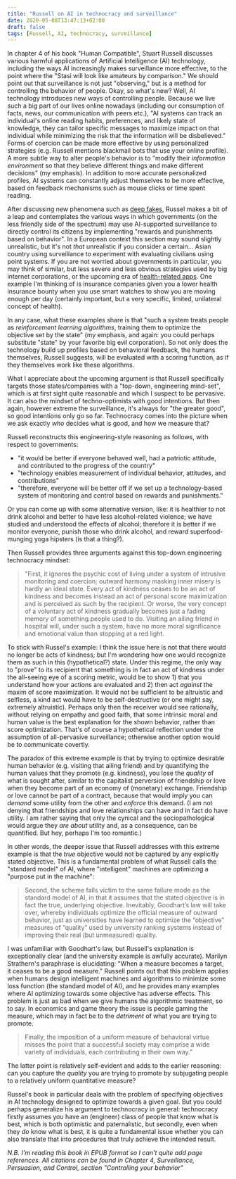 ```yaml
---
title: "Russell on AI in technocracy and surveillance"
date: 2020-05-08T13:47:13+02:00
draft: false
tags: [Russell, AI, technocracy, surveillance]
---
```


In chapter 4 of his book "Human Compatible", Stuart Russell discusses various harmful applications of Artificial Intelligence (AI) technology, including the ways AI increasingly makes surveillance more effective, to the point where the "Stasi will look like amateurs by comparison."
We should point out that surveillance is not just "observing," but is a method for controlling the behavior of people.
Okay, so what's new?
Well, AI technology introduces new ways of controlling people.
Because we live such a big part of our lives online nowadays (including our consumption of facts, news, our communication with peers etc.), "AI systems can track an individual's online reading habits, preferences, and likely state of knowledge, they can tailor specific messages to maximize impact on that individual while minimizing the risk that the information will be disbelieved."
Forms of coercion can be made more effective by using personalized strategies (e.g. Russell mentions blackmail bots that use your online profile).
A more subtle way to alter people's behavior is to "modify their *information environment* so that they believe different things and make different decisions" (my emphasis).
In addition to more accurate personalized profiles, AI systems can constantly adjust themselves to be more effective, based on feedback mechanisms such as mouse clicks or time spent reading.

After discussing new phenomena such as [deep fakes](https://www.edwinwenink.xyz/posts/37-deepfakes/), Russel makes a bit of a leap and contemplates the various ways in which governments (on the less friendly side of the spectrum) may use AI-supported surveillance to directly control its citizens by implementing "rewards and punishments based on behavior".
In a European context this section may sound slightly unrealistic, but it's not *that* unrealistic if you consider a certain... Asian country using surveillance to experiment with evaluating civilians using point systems.
If you are not worried about governments in particular, you may think of similar, but less severe and less obvious strategies used by big internet corporations, or the upcoming era of [ health-related apps](https://www.edwinwenink.xyz/posts/46-ai_and_healthcare/).
One example I'm thinking of is insurance companies given you a lower health insurance bounty when you use smart watches to show you are moving enough per day (certainly important, but a very specific, limited, unilateral concept of health).

In any case, what these examples share is that "such a system treats people as *reinforcement learning algorithms*, training them to optimize the objective set by the state" (my emphasis, and again: you could perhaps substitute "state" by your favorite big evil corporation).
So not only does the technology build up profiles based on behavioral feedback, the humans themselves, Russell suggests, will be evaluated with a scoring function, as if they themselves work like these algorithms.

What I appreciate about the upcoming argument is that Russell specifically targets those states/companies with a "top-down, engineering mind-set", which is at first sight quite reasonable and which I suspect to be pervasive. 
It can also the mindset of techno-optimists with good intentions.
But then again, however extreme the surveillance, it's always for "the greater good", so good intentions only go so far.
Technocracy comes into the picture when we ask exactly *who* decides what is good, and how we measure that?

Russell reconstructs this engineering-style reasoning as follows, with respect to governments:

- "it would be better if everyone behaved well, had a patriotic attitude, and contributed to the progress of the country"
- "technology enables measurement of individual behavior, attitudes, and contributions"
- "therefore, everyone will be better off if we set up a technology-based system of monitoring and control based on rewards and punishments."

Or you can come up with some alternative version, like: it is healthier to not drink alcohol and better to have less alcohol-related violence; we have studied and understood the effects of alcohol; therefore it is better if we monitor everyone, punish those who drink alcohol, and reward superfood-munging yoga hipsters (is that a thing?). 

Then Russell provides three arguments against this top-down engineering technocracy mindset:

> "First, it ignores the psychic cost of living under a system of intrusive monitoring and coercion; outward harmony masking inner misery is hardly an ideal state. Every act of kindness ceases to be an act of kindness and becomes instead an act of personal score maximization and is perceived as such by the recipient. Or worse, the very concept of a voluntary act of kindness gradually becomes just a fading memory of something people used to do. Visiting an ailing friend in hospital will, under such a system, have no more moral significance and emotional value than stopping at a red light.

To stick with Russel's example: I think the issue here is not that there would no longer be acts of kindness; but I'm wondering how one would recognize them as such in this (hypothetical?) state.
Under this regime, the only way to "prove" to its recipient that something is in fact an act of kindness under the all-seeing eye of a scoring metric, would be to show 1) that you understand how your actions are evaluated and 2) then act *against* the maxim of score maximization.
It would not be sufficient to be altruistic and selfless, a kind act would have to be self-destructive (or one might say, extremely altruistic).
Perhaps only then the receiver would see rationally, without relying on empathy and good faith, that some intrinsic moral and human value is the best explanation for the shown behavior, rather than score optimization.
That's of course a hypothetical reflection under the assumption of all-pervasive surveillance; otherwise another option would be to communicate covertly. 

The paradox of this extreme example is that by trying to optimize desirable human behavior (e.g. visiting that ailing friend) and by quantifying the human values that they promote (e.g. kindness), you lose the *quality* of what is sought after, similar to the capitalist perversion of friendship or love when they become part of an economy of (monetary) exchange.
Friendship or love cannot be part of a contract, because that would imply you can *demand* some utility from the other and *enforce* this demand. 
(I am not denying that friendships and love relationships can have and in fact do have utility. 
I am rather saying that only the cynical and the sociopathological would argue they *are about* utility and, as a consequence, can be quantified.
But hey, perhaps I'm too romantic.)

In other words, the deeper issue that Russell addresses with this extreme example is that the *true* objective would not be captured by any explicitly stated objective.
This is a fundamental problem of what Russell calls the "standard model" of AI, where "intelligent" machines are optimizing a "purpose put in the machine":

> Second, the scheme falls victim to the same failure mode as the standard model of AI, in that it assumes that the stated objective is in fact the true, underlying objective. Inevitably, Goodhart’s law will take over, whereby individuals optimize the official measure of outward behavior, just as universities have learned to optimize the “objective” measures of “quality” used by university ranking systems instead of improving their real (but unmeasured) quality.

I was unfamiliar with Goodhart's law, but Russell's explanation is exceptionally clear (and the university example is awfully accurate).
Marilyn Strathern's paraphrase is elucidating: "When a measure becomes a target, it ceases to be a good measure."
Russell points out that this problem applies when humans design intelligent machines and algorithms to minimize some loss function (the standard model of AI), and he provides many examples where AI optimizing towards some objective has adverse effects.
This problem is just as bad when we give humans the algorithmic treatment, so to say.
In economics and game theory the issue is people gaming the measure, which may in fact be to the *detriment* of what you are trying to promote.

> Finally, the imposition of a uniform measure of behavioral virtue misses the point that a successful society may comprise a wide variety of individuals, each contributing in their own way."

The latter point is relatively self-evident and adds to the earlier reasoning: can you capture the *quality* you are trying to promote by subjugating people to a relatively uniform quantitative measure?

Russel's book in particular deals with the problem of specifying objectives in AI technology designed to optimize towards a given goal.
But you could perhaps generalize his argument to technocracy in general: technocracy firstly assumes you have an (engineer) class of people that know what is best, which is both optimistic and paternalistic, but secondly, even when they *do* know what is best, it is quite a fundamental issue whether you can also translate that into procedures that truly achieve the intended result.

*N.B. I'm reading this book in EPUB format so I can't quite add page references. All citations can be found in Chapter 4, Surveillance, Persuasion, and Control, section "Controlling your behavior"*
